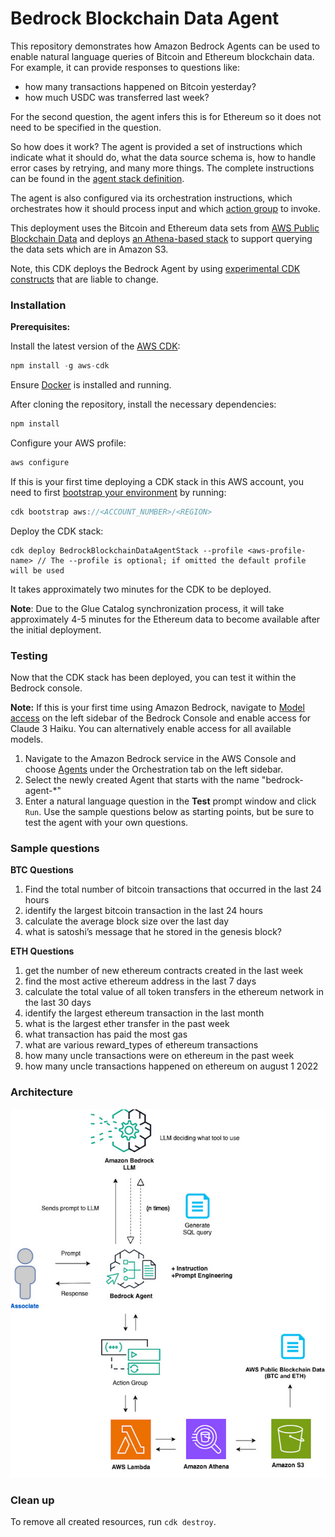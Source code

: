 # Bedrock Blockchain Data Agent
This repository demonstrates how Amazon Bedrock Agents can be used to enable natural language queries of Bitcoin and Ethereum blockchain data. For example, it can provide responses to questions like:
* how many transactions happened on Bitcoin yesterday?
* how much USDC was transferred last week?

For the second question, the agent infers this is for Ethereum so it does not need to be specified in the question.

So how does it work? The agent is provided a set of instructions which indicate what it should do, what the data source schema is, how to handle error cases by retrying, and many more things. The complete instructions can be found in the [agent stack definition](./lib/bedrock-blockchain-data-agent-stack.ts).

The agent is also configured via its orchestration instructions, which orchestrates how it should process input and which [action group](https://docs.aws.amazon.com/bedrock/latest/userguide/agents-action-create.html) to invoke.

This deployment uses the Bitcoin and Ethereum data sets from [AWS Public Blockchain Data](https://registry.opendata.aws/aws-public-blockchain/) and deploys [an Athena-based stack](./lib/aws-public-blockchain.yaml) to support querying the data sets which are in Amazon S3.

Note, this CDK deploys the Bedrock Agent by using [experimental CDK constructs](https://www.npmjs.com/package/@cdklabs/generative-ai-cdk-constructs) that are liable to change.

### Installation

**Prerequisites:** 

Install the latest version of the [AWS CDK](https://docs.aws.amazon.com/cdk/v2/guide/getting_started.html#getting_started_install):

```javascript
npm install -g aws-cdk
```

Ensure [Docker](https://www.docker.com/) is installed and running.

After cloning the repository, install the necessary dependencies:

```javascript
npm install
```

Configure your AWS profile:
```javascript
aws configure
```

If this is your first time deploying a CDK stack in this AWS account, you need to first [bootstrap your environment](https://docs.aws.amazon.com/cdk/v2/guide/bootstrapping.html#bootstrapping-howto) by running:
```javascript
cdk bootstrap aws://<ACCOUNT_NUMBER>/<REGION>
```

Deploy the CDK stack:
```
cdk deploy BedrockBlockchainDataAgentStack --profile <aws-profile-name> // The --profile is optional; if omitted the default profile will be used
```

It takes approximately two minutes for the CDK to be deployed. 

**Note**: Due to the Glue Catalog synchronization process, it will take approximately 4-5 minutes for the Ethereum data to become available after the initial deployment.

### Testing
Now that the CDK stack has been deployed, you can test it within the Bedrock console.

**Note:** If this is your first time using Amazon Bedrock, navigate to [Model access](https://us-east-1.console.aws.amazon.com/bedrock/home?region=us-east-1#modelaccess) on the left sidebar of the Bedrock Console and enable access for Claude 3 Haiku. You can alternatively enable access for all available models. 

1. Navigate to the Amazon Bedrock service in the AWS Console and choose [Agents](https://us-east-1.console.aws.amazon.com/bedrock/home?region=us-east-1#agents) under the Orchestration tab on the left sidebar.
2. Select the newly created Agent that starts with the name "bedrock-agent-*"
3. Enter a natural language question in the **Test** prompt window and click `Run`. Use the sample questions below as starting points, but be sure to test the agent with your own questions.

### Sample questions
**BTC Questions**
1. Find the total number of bitcoin transactions that occurred in the last 24 hours
2. identify the largest bitcoin transaction in the last 24 hours
3. calculate the average block size over the last day 
4. what is satoshi’s message that he stored in the genesis block? 

**ETH Questions**

1. get the number of new ethereum contracts created in the last week 
2. find the most active ethereum address in the last 7 days
3. calculate the total value of all token transfers in the ethereum network in the last 30 days
4. identify the largest ethereum transaction in the last month
5. what is the largest ether transfer in the past week
6. what transaction has paid the most gas
7. what are various reward_types of ethereum transactions
8. how many uncle transactions were on ethereum in the past week
9. how many uncle transactions happened on ethereum on august 1 2022


### Architecture
![Architecture](architecture.png)


### Clean up
To remove all created resources, run `cdk destroy`.

